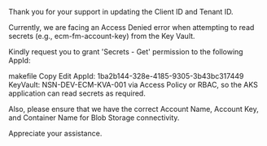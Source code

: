 Thank you for your support in updating the Client ID and Tenant ID.

Currently, we are facing an Access Denied error when attempting to read secrets (e.g., ecm-fm-account-key) from the Key Vault.

Kindly request you to grant 'Secrets - Get' permission to the following AppId:

makefile
Copy
Edit
AppId: 1ba2b144-328e-4185-9305-3b43bc317449
KeyVault: NSN-DEV-ECM-KVA-001
via Access Policy or RBAC, so the AKS application can read secrets as required.

Also, please ensure that we have the correct Account Name, Account Key, and Container Name for Blob Storage connectivity.

Appreciate your assistance.
